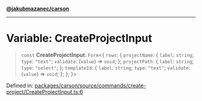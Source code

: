 [**@jakubmazanec/carson**](../README.md)

---

# Variable: CreateProjectInput

> `const` **CreateProjectInput**: `Form`\<\{ `rows`: \{ `projectName`: \{ `label`: `string`; `type`:
> `"text"`; `validate`: (`value`) => `void`; \}; `projectPath`: \{ `label`: `string`; `type`:
> `"select"`; \}; `templateId`: \{ `label`: `string`; `type`: `"text"`; `validate`: (`value`) =>
> `void`; \}; \}; \}\>

Defined in:
[packages/carson/source/commands/create-project/CreateProjectInput.ts:6](https://github.com/jakubmazanec/tools/blob/a1a5edf56256b0aa4e209cc73bc7a07f5d7fc236/packages/carson/source/commands/create-project/CreateProjectInput.ts#L6)
